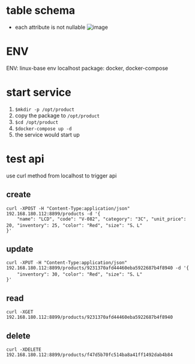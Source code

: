 # table schema
* each attribute is not nullable
![image](https://user-images.githubusercontent.com/15087421/182535663-ab361591-5d54-4356-89a2-948733b89b23.png)


# ENV
ENV: linux-base env
localhost package: docker, docker-compose


# start service
1. `$mkdir -p /opt/product`
2. copy the package to `/opt/product`
3. `$cd /opt/product`
3. `$docker-compose up -d`
4. the service would start up


# test api

use curl method from localhost to trigger api

## create
```
curl -XPOST -H "Content-Type:application/json" 192.168.180.112:8899/products -d '{
    "name": "LCD", "code": "V-082", "category": "3C", "unit_price": 20, "inventory": 25, "color": "Red", "size": "S、L"
}'
```

## update
```
curl -XPUT -H "Content-Type:application/json" 192.168.180.112:8899/products/9231370afd44460eba5922687b4f8940 -d '{
    "inventory": 30, "color": "Red", "size": "S、L"
}'
```


## read
```
curl -XGET 192.168.180.112:8899/products/9231370afd44460eba5922687b4f8940
```



## delete
```
curl -XDELETE 192.168.180.112:8899/products/f47d5b70fc514ba8a41ff1492dab4b84
```
